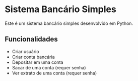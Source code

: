 # Sistema Bancário Simples

Este é um sistema bancário simples desenvolvido em Python.

## Funcionalidades

- Criar usuário
- Criar conta bancária
- Depositar em uma conta
- Sacar de uma conta (requer senha)
- Ver extrato de uma conta (requer senha)

